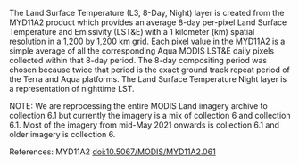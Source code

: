 The Land Surface Temperature (L3, 8-Day, Night) layer is created from the MYD11A2 product which provides an average 8-day per-pixel Land Surface Temperature and Emissivity (LST&E) with a 1 kilometer (km) spatial resolution in a 1,200 by 1,200 km grid. Each pixel value in the MYD11A2 is a simple average of all the corresponding Aqua MODIS LST&E daily pixels collected within that 8-day period. The 8-day compositing period was chosen because twice that period is the exact ground track repeat period of the Terra and Aqua platforms. The Land Surface Temperature Night layer is a representation of nighttime LST.

NOTE: We are reprocessing the entire MODIS Land imagery archive to collection 6.1 but currently the imagery is a mix of collection 6 and collection 6.1. Most of the imagery from mid-May 2021 onwards is collection 6.1 and older imagery is collection 6.

References: MYD11A2 [doi:10.5067/MODIS/MYD11A2.061](https://doi.org/10.5067/MODIS/MYD11A2.061)
